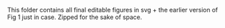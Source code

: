 This folder contains all final editable figures in svg + the earlier version of Fig 1 just in case. Zipped for the sake of space.

